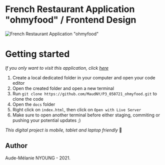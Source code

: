 # French Restaurant Application "ohmyfood" / Frontend Design

![French Restaurant Application "ohmyfood"](https://github.com/MaudNY/P3_050721_ohmyfood/blob/main/ohmyfood-photo.jpg "ohmyfood application presentation image")

<h1>Getting started</h1>

*If you only want to visit this application, click [here](https://maudny.github.io/P3_050721_ohmyfood/)*

1. Create a local dedicated folder in your computer and open your code editor
2. Open the created folder and open a new terminal
3. Run ` git clone https://github.com/MaudNY/P3_050721_ohmyfood.git ` to clone the code
4. Open the ` docs ` folder
5. Right click on ` index.html `, then click on ` Open with Live Server `
6. Make sure to open another terminal before either staging, commiting or pushing your potential updates ;)

*This digital project is mobile, tablet and laptop friendly* 🤩

<h2>Author</h2>

Aude-Mélanie NYOUNG - 2021.

